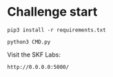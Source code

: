 # Challenge start

```
pip3 install -r requirements.txt
```

```
python3 CMD.py
```

Visit the SKF Labs:
```
http://0.0.0.0:5000/
```
